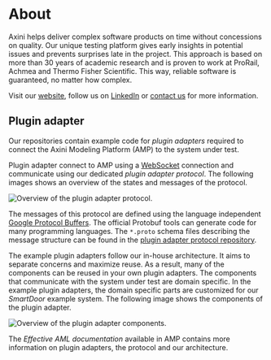 # About

Axini helps deliver complex software products on time without concessions on quality. Our unique testing platform gives early insights in potential issues and prevents surprises late in the project. This approach is based on more than 30 years of academic research and is proven to work at ProRail, Achmea and Thermo Fisher Scientific. This way, reliable software is guaranteed, no matter how complex.

Visit our <a href="https://www.axini.com">website</a>, follow us on <a href="https://www.linkedin.com/company/axini">LinkedIn</a> or <a href="https://www.axini.com/contact">contact us</a> for more information.

## Plugin adapter

Our repositories contain example code for *plugin adapters* required to connect the Axini Modeling Platform (AMP) to the system under test.

Plugin adapter connect to AMP using a <a href="https://en.wikipedia.org/wiki/WebSocket">WebSocket</a> connection and communicate using our dedicated *plugin adapter protocol*. The following images shows an overview of the states and messages of the protocol.

<img src="https://github.com/axini/.github/profile/plugin_adapter_protocol.png" alt="Overview of the plugin adapter protocol.">

The messages of this protocol are defined using the language independent <a href="https://protobuf.dev">Google Protocol Buffers</a>. The official Protobuf tools can generate code for many programming languages. The `*.proto` schema files describing the message structure can be found in the <a href="https://github.com/Axini/plugin-adapter-protocol">plugin adapter protocol repository</a>.

The example plugin adapters follow our in-house architecture. It aims to separate concerns and maximize reuse. As a result, many of the components can be reused in your own plugin adapters. The components that communicate with the system under test are domain specific. In the example plugin adapters, the domain specific parts are customized for our *SmartDoor* example system. The following image shows the components of the plugin adapter.

<img src="https://github.com/axini/.github/profile/plugin_adapter_architecture.png" alt="Overview of the plugin adapter components.">

The *Effective AML documentation* available in AMP contains more information on plugin adapters, the protocol and our architecture.
